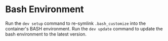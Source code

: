# Bash Environment

Run the `dev setup` command to re-symlink `.bash_customize` into the container's BASH environment.
Run the `dev update` command to update the bash environment to the latest version.
